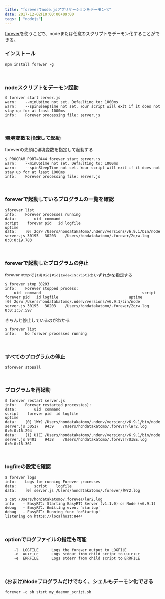 ```yaml
---
title: "foreverでnode.jsアプリケーションをデーモン化"
date: 2017-12-02T10:00:00+09:00
tags: [ "nodejs"]
---
```


[forever](https://github.com/foreverjs/forever)を使うことで、nodeまたは任意のスクリプトをデーモン化することができる。


### インストール
```
npm install forever -g
```

<br>

### nodeスクリプトをデーモン起動
```
$ forever start server.js
warn:    --minUptime not set. Defaulting to: 1000ms
warn:    --spinSleepTime not set. Your script will exit if it does not stay up for at least 1000ms
info:    Forever processing file: server.js
```

<br>

### 環境変数を指定して起動
foreverの先頭に環境変数を指定して起動する
```
$ PROGRAM_PORT=8444 forever start server.js
warn:    --minUptime not set. Defaulting to: 1000ms
warn:    --spinSleepTime not set. Your script will exit if it does not stay up for at least 1000ms
info:    Forever processing file: server.js
```

<br>

### foreverで起動しているプログラムの一覧を確認

```
$forever list
info:    Forever processes running
data:        uid  command                                              script    forever pid   id logfile                                uptime
data:    [0] 2qrw /Users/hondatakatomo/.ndenv/versions/v6.9.1/bin/node server.js 30195   30203    /Users/hondatakatomo/.forever/2qrw.log 0:0:0:19.783
```

<br>

### foreverで起動したプログラムの停止
forever stopで`[Id|Uid|Pid|Index|Script]`のいずれかを指定する
```
$ forever stop 30203
info:    Forever stopped process:
    uid  command                                              script    forever pid   id logfile                                uptime
[0] 2qrw /Users/hondatakatomo/.ndenv/versions/v6.9.1/bin/node server.js 30195   30203    /Users/hondatakatomo/.forever/2qrw.log 0:0:1:57.597
```

きちんと停止しているのがわかる
```
$ forever list
info:    No forever processes running
```

<br>

###  すべてのプログラムの停止
```
$forever stopall
```

<br>

### プログラムを再起動
```
$ forever restart server.js
info:    Forever restarted process(es):
data:        uid  command                                              script    forever pid  id logfile                                uptime
data:    [0] lWr2 /Users/hondatakatomo/.ndenv/versions/v6.9.1/bin/node server.js 30517   9439    /Users/hondatakatomo/.forever/lWr2.log 0:0:0:16.294
data:    [1] UIEE /Users/hondatakatomo/.ndenv/versions/v6.9.1/bin/node server.js 9401    9438    /Users/hondatakatomo/.forever/UIEE.log 0:0:0:16.361
```

<br>

### logfileの設定を確認
```
$ forever logs
info:    Logs for running Forever processes
data:        script    logfile
data:    [0] server.js /Users/hondatakatomo/.forever/lWr2.log
```

```
$ cat /Users/hondatakatomo/.forever/lWr2.log
info    - EasyRTC: Starting EasyRTC Server (v1.1.0) on Node (v6.9.1)
debug   - EasyRTC: Emitting event 'startup'
debug   - EasyRTC: Running func 'onStartup'
listening on https://localhost:8444
```

<br>

### optionでログファイルの指定も可能
```
    -l  LOGFILE      Logs the forever output to LOGFILE
    -o  OUTFILE      Logs stdout from child script to OUTFILE
    -e  ERRFILE      Logs stderr from child script to ERRFILE
```

<br>

### (おまけ)Nodeプログラムだけでなく、シェルもデーモン化できる
```
forever -c sh start my_daemon_script.sh
```
